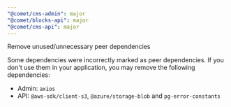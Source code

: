 ```yaml
---
"@comet/cms-admin": major
"@comet/blocks-api": major
"@comet/cms-api": major
---
```


Remove unused/unnecessary peer dependencies

Some dependencies were incorrectly marked as peer dependencies.
If you don't use them in your application, you may remove the following dependencies:

-   Admin: `axios`
-   API: `@aws-sdk/client-s3`, `@azure/storage-blob` and `pg-error-constants`
